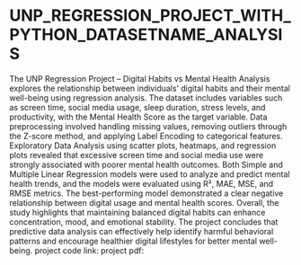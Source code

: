 # UNP_REGRESSION_PROJECT_WITH_PYTHON_DATASETNAME_ANALYSIS
The UNP Regression Project – Digital Habits vs Mental Health Analysis explores the relationship between individuals’ digital habits and their mental well-being using regression analysis. The dataset includes variables such as screen time, social media usage, sleep duration, stress levels, and productivity, with the Mental Health Score as the target variable. Data preprocessing involved handling missing values, removing outliers through the Z-score method, and applying Label Encoding to categorical features. Exploratory Data Analysis using scatter plots, heatmaps, and regression plots revealed that excessive screen time and social media use were strongly associated with poorer mental health outcomes. Both Simple and Multiple Linear Regression models were used to analyze and predict mental health trends, and the models were evaluated using R², MAE, MSE, and RMSE metrics. The best-performing model demonstrated a clear negative relationship between digital usage and mental health scores. Overall, the study highlights that maintaining balanced digital habits can enhance concentration, mood, and emotional stability. The project concludes that predictive data analysis can effectively help identify harmful behavioral patterns and encourage healthier digital lifestyles for better mental well-being.
project code link: 
project pdf:
